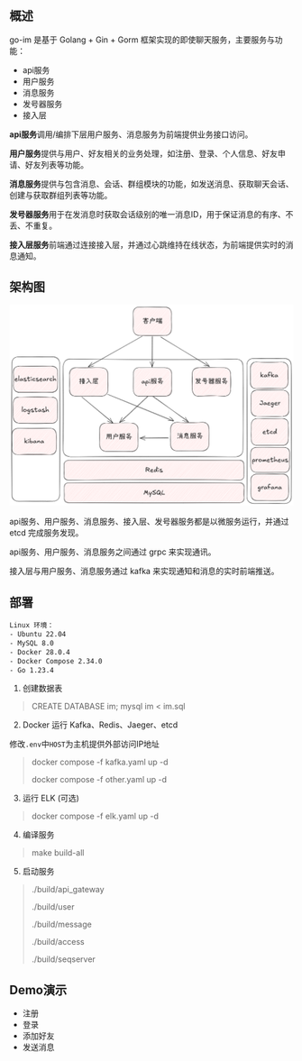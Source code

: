 ## 概述
go-im 是基于 Golang + Gin + Gorm 框架实现的即使聊天服务，主要服务与功能：
- api服务
- 用户服务
- 消息服务
- 发号器服务
- 接入层

**api服务**调用/编排下层用户服务、消息服务为前端提供业务接口访问。

**用户服务**提供与用户、好友相关的业务处理，如注册、登录、个人信息、好友申请、好友列表等功能。

**消息服务**提供与包含消息、会话、群组模块的功能，如发送消息、获取聊天会话、创建与获取群组列表等功能。

**发号器服务**用于在发消息时获取会话级别的唯一消息ID，用于保证消息的有序、不丢、不重复。

**接入层服务**前端通过连接接入层，并通过心跳维持在线状态，为前端提供实时的消息通知。


## 架构图
![arch](./doc/arch.png)

api服务、用户服务、消息服务、接入层、发号器服务都是以微服务运行，并通过 etcd 完成服务发现。

api服务、用户服务、消息服务之间通过 grpc 来实现通讯。

接入层与用户服务、消息服务通过 kafka 来实现通知和消息的实时前端推送。



## 部署
```
Linux 环境：
- Ubuntu 22.04
- MySQL 8.0
- Docker 28.0.4
- Docker Compose 2.34.0
- Go 1.23.4
```

1. 创建数据表
> CREATE DATABASE im;
> mysql im < im.sql

2. Docker 运行 Kafka、Redis、Jaeger、etcd
   
修改`.env`中`HOST`为主机提供外部访问IP地址
> docker compose -f kafka.yaml up -d
>
> docker compose -f other.yaml up -d

3. 运行 ELK (可选)
> docker compose -f elk.yaml up -d

4. 编译服务
> make build-all

5. 启动服务
> ./build/api_gateway
> 
> ./build/user
> 
> ./build/message
> 
> ./build/access
> 
> ./build/seqserver

## Demo演示
   - 注册
   - 登录
   - 添加好友
   - 发送消息
